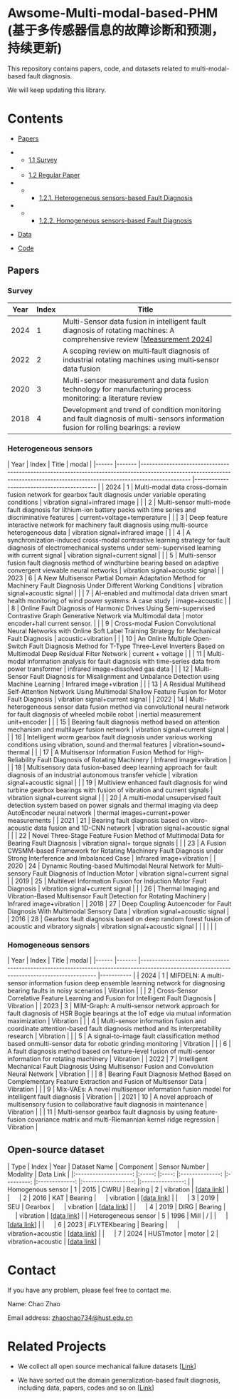 # Awsome-Multi-modal-based-PHM (基于多传感器信息的故障诊断和预测，持续更新)

This repository contains papers, code, and datasets related to multi-modal-based fault diagnosis.  

We will keep updating this library.  

# Contents
- [Papers](#section-id1)
-   - [1.1 Survey](#section-id1)
-   - [1.2 Regular Paper](#section-id4)
-   -   - [1.2.1. Heterogeneous sensors-based Fault Diagnosis](#section-id4)
-   -   - [1.2.2. Homogeneous sensors-based Fault Diagnosis ](#section-id5)
 
- [Data](#section-id2)

- [Code](#section-id3)

## Papers
<a name="section-id1"></a>

### Survey

| Year 	| Index 	| Title                                                                                                                                                                                                 	|
|------	|-------	|-------------------------------------------------------------------------------------------------------------------------------------------------------------------------------------------------------	|
| 2024 	| 1     	| Multi-Sensor data fusion in intelligent fault diagnosis of   rotating machines: A comprehensive review    [[Measurement   2024](https://www.sciencedirect.com/science/article/pii/S0263224124005438)] 	|
| 2022 	| 2     	| A scoping review on multi‑fault diagnosis of industrial   rotating machines using multi‑sensor data fusion                                                                                            	|
| 2020 	| 3     	| Multi-sensor measurement and data fusion technology for   manufacturing process monitoring: a literature review                                                                                       	|
| 2018 	| 4     	| Development and trend of condition monitoring and fault   diagnosis of multi-sensors information fusion for rolling bearings: a review                                                                	|

### Heterogeneous sensors
<a name="section-id4"></a>
| Year 	| Index 	| Title                                                                                                                                                                       	| modal                                     	|
|------	|-------	|-----------------------------------------------------------------------------------------------------------------------------------------------------------------------------	|-------------------------------------------	|
| 2024 	| 1     	| Multi-modal data cross-domain fusion network for gearbox fault   diagnosis under variable operating conditions                                                              	| vibration signal+infrared image           	|
|      	| 2     	| Multi-sensor multi-mode fault diagnosis for lithium-ion   battery packs with time series and discriminative features                                                        	| current+voltage+temperature               	|
|      	| 3     	| Deep feature interactive network for machinery fault diagnosis   using multi-source heterogeneous data                                                                      	| vibration signal+infrared image           	|
|      	| 4     	| A synchronization-induced cross-modal contrastive learning   strategy for fault diagnosis of electromechanical systems under   semi-supervised learning with current signal 	| vibration signal+current signal           	|
|      	| 5     	| Multi-sensor fusion fault diagnosis method of windturbine   bearing based on adaptive convergent viewable neural networks                                                   	| vibration signal+acoustic signal          	|
| 2023 	| 6     	| A New Multisensor Partial Domain Adaptation Method for   Machinery Fault Diagnosis Under Different Working Conditions                                                       	| vibration signal+acoustic signal          	|
|      	| 7     	| AI-enabled and multimodal data driven smart health monitoring   of wind power systems: A case study                                                                         	| image+acoustic                            	|
|      	| 8     	| Online Fault Diagnosis of Harmonic Drives Using   Semi-supervised Contrastive Graph Generative Network via Multimodal data                                                  	| motor encoder+hall current sensor.        	|
|      	| 9     	| Cross-modal Fusion Convolutional Neural Networks with Online   Soft Label Training Strategy for Mechanical Fault Diagnosis                                                  	| acoustic+vibration                        	|
|      	| 10    	| An Online Multiple Open-Switch Fault Diagnosis Method for   T-Type Three-Level Inverters Based on Multimodal Deep Residual Filter Network                                   	| current + voltage                         	|
|      	| 11    	| Multi-modal information analysis for fault diagnosis with   time-series data from power transformer                                                                         	| infrared image+dissolved gas data         	|
|      	| 12    	| Multi-Sensor Fault Diagnosis for Misalignment and Unbalance   Detection using Machine Learning                                                                              	| Infrared image+vibration                  	|
|      	| 13    	| A Residual Multihead Self-Attention Network Using Multimodal   Shallow Feature Fusion for Motor Fault Diagnosis                                                             	| vibration signal+current signal           	|
| 2022 	| 14    	| Multi-heterogeneous sensor data fusion method via   convolutional neural network for fault diagnosis of wheeled mobile robot                                                	| inertial measurement unit+encoder         	|
|      	| 15    	| Bearing fault diagnosis method based on attention mechanism   and multilayer fusion network                                                                                 	| vibration signal+current signal           	|
|      	| 16    	| Intelligent worm gearbox fault diagnosis under various working   conditions using vibration, sound and thermal features                                                     	| vibration+sound+ thermal                  	|
|      	| 17    	| A Multisensor Information Fusion Method for High-Reliability   Fault Diagnosis of Rotating Machinery                                                                        	| Infrared image+vibration                  	|
|      	| 18    	| Multisensory data fusion-based deep learning approach for   fault diagnosis of an industrial autonomous transfer vehicle                                                    	| vibration signal+acoustic signal          	|
|      	| 19    	| Multiview enhanced fault diagnosis for wind turbine gearbox   bearings with fusion of vibration and current signals                                                         	| vibration signal+current signal           	|
|      	| 20    	| A multi–modal unsupervised fault detection system based on   power signals and thermal imaging via deep AutoEncoder neural network                                          	| thermal images+current+power measurements 	|
| 2021 	| 21    	| Bearing fault diagnosis based on vibro-acoustic data fusion   and 1D-CNN network                                                                                            	| vibration signal+acoustic signal          	|
|      	| 22    	| Novel Three-Stage Feature Fusion Method of Multimodal Data for   Bearing Fault Diagnosis                                                                                    	| vibration signal+ torque signals          	|
|      	| 23    	| A Fusion CWSMM-based Framework for Rotating Machinery Fault   Diagnosis under Strong Interference and Imbalanced Case                                                       	| Infrared image+vibration                  	|
| 2020 	| 24    	| Dynamic Routing-based Multimodal Neural Network for   Multi-sensory Fault Diagnosis of Induction Motor                                                                      	| vibration signal+current signal           	|
| 2019 	| 25    	| Multilevel Information Fusion for Induction Motor Fault   Diagnosis                                                                                                         	| vibration signal+current signal           	|
|      	| 26    	| Thermal Imaging and Vibration-Based Multisensor Fault   Detection for Rotating Machinery                                                                                    	| Infrared image+vibration                  	|
| 2018 	| 27    	| Deep Coupling Autoencoder for Fault Diagnosis With Multimodal   Sensory Data                                                                                                	| vibration signal+acoustic signal          	|
| 2016 	| 28    	| Gearbox fault diagnosis based on deep random forest fusion of   acoustic and vibratory signals                                                                              	| vibration signal+acoustic signal          	|
|      	|       	|                                                                                                                                                                             	|                                           	|
### Homogeneous sensors
<a name="section-id5"></a>
| Year 	| Index 	| Title                                                                                                                                      	| modal     	|
|------	|-------	|--------------------------------------------------------------------------------------------------------------------------------------------	|-----------	|
| 2024 	| 1     	| MIFDELN: A multi-sensor information fusion deep ensemble   learning network for diagnosing bearing faults in noisy scenarios               	| Vibration 	|
|      	| 2     	| Cross-Sensor Correlative Feature Learning and Fusion for   Intelligent Fault Diagnosis                                                     	| Vibration 	|
| 2023 	| 3     	| MIM-Graph: A multi-sensor network approach for fault diagnosis   of HSR Bogie bearings at the IoT edge via mutual information maximization 	| Vibration 	|
|      	| 4     	| Multi-sensor information fusion and coordinate attention-based   fault diagnosis method and its interpretability research                  	| Vibration 	|
|      	| 5     	| A signal-to-image fault classification method based   onmulti-sensor data for robotic grinding monitoring                                  	| Vibration 	|
|      	| 6     	| A fault diagnosis method based on feature-level fusion of   multi-sensor information for rotating machinery                                	| Vibration 	|
| 2022 	| 7     	| Intelligent Mechanical Fault Diagnosis Using Multisensor   Fusion and Convolution Neural Network                                           	| Vibration 	|
|      	| 8     	| Bearing Fault Diagnosis Method Based on Complementary Feature   Extraction and Fusion of Multisensor Data                                  	| Vibration 	|
|      	| 9     	| Mix-VAEs: A novel multisensor information fusion model for   intelligent fault diagnosis                                                   	| Vibration 	|
| 2021 	| 10    	| A novel approach of multisensory fusion to collaborative fault   diagnosis in maintenance                                                  	| Vibration 	|
|      	| 11    	| Multi-sensor gearbox fault diagnosis by using feature-fusion   covariance matrix and multi-Riemannian kernel ridge regression              	| Vibration 	|

##  Open-source dataset
<a name="section-id2"></a>
|         Type         	| Index 	| Year 	|  Dataset Name  	| Component 	| Sensor Number 	|      Modality      	|    Data Link    	|
|:--------------------:	|:-----:	|:----:	|:--------------:	|:---------:	|:-------------:	|:------------------:	|:---------------:	|
|   Homogenous sensor  	|   1   	| 2015 	|      CWRU      	|  Bearing  	|       2       	|      vibration     	| [[data link]()] 	|
|          　          	|   2   	| 2016 	|       KAT      	|  Bearing  	|       　      	|      vibration     	| [[data link]()] 	|
|          　          	|   3   	| 2019 	|       SEU      	|  Gearbox  	|       　      	|      vibration     	| [[data link]()] 	|
|          　          	|   4   	| 2019 	|      DIRG      	|  Bearing  	|       　      	|      vibration     	| [[data link]()] 	|
| Heterogeneous sensor 	|   5   	| 1996 	|      Mill      	|     /     	|               	|         　         	| [[data link]()] 	|
|          　          	|   6   	| 2023 	| iFLYTEKbearing 	|  Bearing  	|       　      	| vibration+acoustic 	| [[data link]()] 	|
|          　          	|   7   	| 2024 	|    HUSTmotor   	|   motor   	|       2       	| vibration+acoustic 	| [[data link]()] 	|


# Contact

If you have any problem, please feel free to contact me.

Name: Chao Zhao

Email address: zhaochao734@hust.edu.cn


# Related Projects

- We collect all open source mechanical failure datasets [[Link](https://github.com/CHAOZHAO-1/Machine-Fault-Dataset)]
  
- We have sorted out the domain generalization-based fault diagnosis, including data, papers, codes and so on [[Link](https://github.com/CHAOZHAO-1/DG-PHM)]
